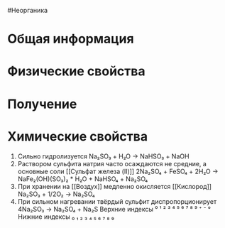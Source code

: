 #Неорганика 
# Общая информация
# Физические свойства
# Получение
# Химические свойства
1. Сильно гидролизуется
						Na₂SO₃ + H₂O → NaHSO₃ + NaOH
2. Раствором сульфита натрия часто осаждаются не средние, а основные соли [[Сульфат железа (II)]]
	2Na₂SO₄ + FeSO₄ + 2H₂O → NaFe₂(OH)(SO₃)₂ * H₂O + NaHSO₄ + Na₂SO₄
3. При хранении на [[Воздух]] медленно окисляется [[Кислород]]
							Na₂SO₃ + 1/2O₂ → Na₂SO₄
4. При сильном нагревании твёрдый сульфит диспропорционирует
							4Na₂SO₃ → Na₂SO₄ + Na₂S
Верхние индексы ⁰ ¹ ² ³ ⁴ ⁵ ⁶ ⁷ ⁸ ⁹ ⁺ ⁻ °
Нижние индексы ₀ ₁ ₂ ₃ ₄ ₅ ₆ ₇ ₈ ₉ 